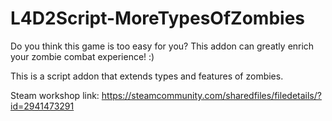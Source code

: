 # L4D2Script-MoreTypesOfZombies
Do you think this game is too easy for you? This addon can greatly enrich your zombie combat experience! :)

This is a script addon that extends types and features of zombies.

Steam workshop link:
https://steamcommunity.com/sharedfiles/filedetails/?id=2941473291